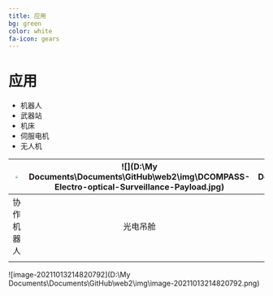 ```yaml
---
title: 应用
bg: green
color: white
fa-icon: gears
---
```


# 应用

- 机器人
- 武器站
- 机床
- 伺服电机
- 无人机

| <img src="D:\My Documents\Documents\GitHub\web2\img\CollaborativeRobot.png" style="zoom:30%;" /> | ![](D:\My Documents\Documents\GitHub\web2\img\DCOMPASS-Electro-optical-Surveillance-Payload.jpg) | ![](D:\My Documents\Documents\GitHub\web2\img\fn-herstal-sea-defnder-solo.png) | ![](D:\My Documents\Documents\GitHub\web2\img\3d_arm.jpg) |
| :----------------------------------------------------------: | :----------------------------------------------------------: | :----------------------------------------------------------: | :-------------------------------------------------------: |
|                          协作机器人                          |                           光电吊舱                           |                          遥控武器站                          |                    关节臂三坐标测量机                     |
|                                                              |                                                              |                                                              |                                                           |

![image-20211013214820792](D:\My Documents\Documents\GitHub\web2\img\image-20211013214820792.png)

